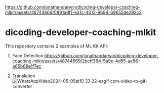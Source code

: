 
https://github.com/jonathandarwin/dicoding-developer-coaching-mlkit/assets/48744669/0891adf1-e31c-4012-9694-69655de292c2
# dicoding-developer-coaching-mlkit

This repository contains 2 examples of ML Kit API:
1. Face Detection
https://github.com/jonathandarwin/dicoding-developer-coaching-mlkit/assets/48744669/2bcff364-5a9e-4d55-ae66-a65b68e1f7ec


2. Translation
![WhatsAppVideo2024-05-05at10 33 22-ezgif com-video-to-gif-converter](https://github.com/jonathandarwin/dicoding-developer-coaching-mlkit/assets/48744669/16a2a654-168e-4df0-b622-6da5502972d0)


